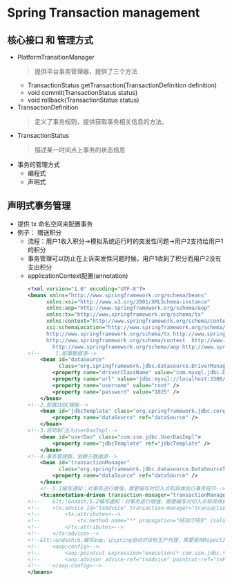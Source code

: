 # Spring Transaction management
## 核心接口 和 管理方式
  - PlatformTransitionManager
    > 提供平台事务管理器，提供了三个方法
      -  TransactionStatus getTransaction(TransactionDefinition definition)
      - void commit(TransactionStatus status)
      - void rollback(TransactionStatus status)
  - TransactionDefinition
    > 定义了事务规则，提供获取事务相关信息的方法。
  - TransactionStatus
    > 描述某一时间点上事务的状态信息 
  - 事务的管理方式
    - 编程式
    - 声明式

## 声明式事务管理
  - 提供 tx 命名空间来配置事务
  - 例子： 赠送积分
    - 流程：用户1收入积分->模拟系统运行时的突发性问题->用户2支持给用户1的积分
    - 事务管理可以防止在上诉突发性问题时候，用户1收到了积分而用户2没有支出积分
    - applicationContext配置(annotation)
      ```xml
      <?xml version="1.0" encoding="UTF-8"?>
      <beans xmlns="http://www.springframework.org/schema/beans"
            xmlns:xsi="http://www.w3.org/2001/XMLSchema-instance"
            xmlns:aop="http://www.springframework.org/schema/aop"
            xmlns:tx="http://www.springframework.org/schema/tx"
            xmlns:context="http://www.springframework.org/schema/context"
            xsi:schemaLocation="http://www.springframework.org/schema/beans http://www.springframework.org/schema/beans/spring-beans.xsd
            http://www.springframework.org/schema/tx http://www.springframework.org/schema/tx/spring-tx.xsd
            http://www.springframework.org/schema/context  http://www.springframework.org/schema/context/spring-context.xsd
              http://www.springframework.org/schema/aop http://www.springframework.org/schema/aop/spring-aop.xsd">
      <!--     1.配置数据源-->
          <bean id="dataSource"
                class="org.springframework.jdbc.datasource.DriverManagerDataSource" >
              <property name="driverClassName" value="com.mysql.jdbc.Driver" />
              <property name="url" value="jdbc:mysql://localhost:3306/db_spring?useSSL=false" />
              <property name="username" value="root" />
              <property name="password" value="1025" />
          </bean>
      <!--2.配置JDBC模板-->
          <bean id="jdbcTemplate" class="org.springframework.jdbc.core.JdbcTemplate" >
              <property name="dataSource" ref="dataSource" />
          </bean>
      <!--3.将JDBC注入UserDaoImpl-->
          <bean id="userDao" class="com.ssm.jdbc.UserDaoImpl">
              <property name="jdbcTemplate" ref="jdbcTemplate" />
          </bean>
      <!--4.事务管理器，依赖于数据源-->
          <bean id="transactionManager"
                class="org.springframework.jdbc.datasource.DataSourceTransactionManager">
              <property name="dataSource" ref="dataSource" />
          </bean>
          <!--5.1编写通知：对事务进行增强，需要编写对切入点和具体执行事务细节-->
          <tx:annotation-driven transaction-manager="transactionManager" />
      <!--    &lt;!&ndash;5.2编写通知：对事务进行增强，需要编写对切入点和具体执行事务细节&ndash;&gt;-->
      <!--    <tx:advice id="txAdvice" transaction-manager="transactionManager">-->
      <!--        <tx:attributes>-->
      <!--            <tx:method name="*" propagation="REQUIRED" isolation="DEFAULT" read-only="false"/>-->
      <!--        </tx:attributes>-->
      <!--    </tx:advice>-->
      <!--&lt;!&ndash;6.编写aop，让spring自动对目标生产代理，需要使用AspectJ的表达式&ndash;&gt;-->
      <!--    <aop:config>-->
      <!--        <aop:pointcut expression="execution(* com.ssm.jdbc.*.*(..))" id="txPointCut"/>-->
      <!--        <aop:advisor advice-ref="txAdvice" pointcut-ref="txPointCut" />-->
      <!--    </aop:config>-->
      </beans>
  ```